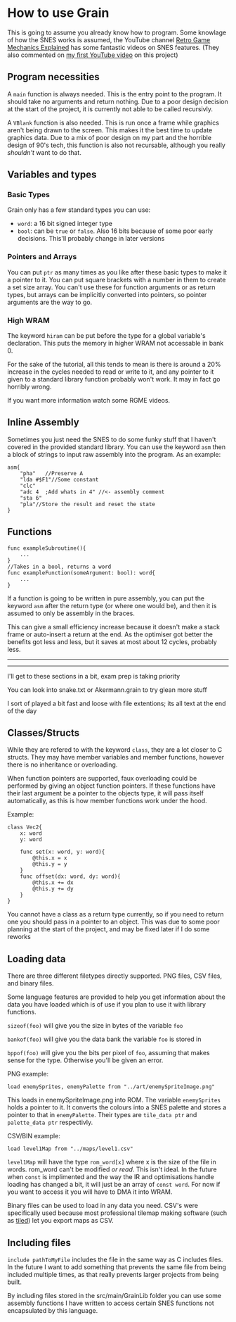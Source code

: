# How to use Grain

This is going to assume you already know how to program. Some knowlage 
of how the SNES works is assumed, the YouTube channel [Retro Game 
Mechanics Explained](https://www.youtube.com/@RGMechEx) has some fantastic 
videos on SNES features. (They also commented on [my first YouTube video](
https://youtu.be/239N5OOyhJY
) on 
this project)

## Program necessities
A `main` function is always needed. This is the entry point to the program. It should take 
no arguments and return nothing. Due to a poor design decision at the start of the project, 
it is currently not able to be called recursivly.

A `VBlank` function is also needed. This is run once a frame while graphics 
aren't being drawn to the screen. This makes it the best time to update graphics data. 
Due to a mix of poor design on my part and the horrible design of 90's tech, this 
function is also not recursable, although you really *shouldn't* want to do that.

## Variables and types
### Basic Types
Grain only has a few standard types you can use:
- `word`: a 16 bit signed integer type
- `bool`: can be `true` or `false`. Also 16 bits because of some poor early decisions. 
This'll probably change in later versions

### Pointers and Arrays
You can put `ptr` as many times as you like after these basic types to make 
it a pointer to it.
You can put square brackets with a number in them to create a set size array. You 
can't use these for function arguments or as return types, but arrays can be implicitly 
converted into pointers, so pointer arguments are the way to go.

### High WRAM
The keyword `hiram` can be put before the type for a global variable's 
declaration. This puts the memory in higher WRAM not accessable in bank 0. 

For the sake of the tutorial, all this tends to mean is there is around a 20% increase in the cycles needed to 
read or write to it, and any pointer to it given to a standard library function probably 
won't work. It may in fact go horribly wrong.

If you want more information watch some RGME videos.

## Inline Assembly
Sometimes you just need the SNES to do some funky stuff that I haven't covered in 
the provided standard library. You can use the keyword `asm` then a block 
of strings to input raw assembly into the program. As an example:

```
asm{
    "pha"   //Preserve A
    "lda #$F1"//Some constant
    "clc"
    "adc 4  ;Add whats in 4" //<- assembly comment
    "sta 6"
    "pla"//Store the result and reset the state
}
```

## Functions

```
func exampleSubroutine(){
    ...
}
//Takes in a bool, returns a word
func exampleFunction(someArgument: bool): word{
    ...
}
```

If a function is going to be written in pure assembly, you can put 
the keyword `asm` after the return type (or where one would be), and then 
it is assumed to only be assembly in the braces.

This can give a small efficiency increase because it doesn't make a stack frame 
or auto-insert a return at the end. As the optimiser got better the benefits got 
less and less, but it saves at most about 12 cycles, probably less.

---

---

I'll get to these sections in a bit, exam prep is taking priority

You can look into snake.txt or Akermann.grain to try glean more stuff

I sort of played a bit fast and loose with file extentions; its all text at the end of the day


## Classes/Structs

While they are refered to with the keyword `class`, they are a lot closer 
to C structs. They may have member variables and member functions, however 
there is no inheritance or overloading.

When function pointers are supported, faux overloading could be performed by 
giving an object function pointers. If these functions have their last argument be 
a pointer to the objects type, it will pass itself automatically, as this is 
how member functions work under the hood.

Example:
```
class Vec2{
    x: word
    y: word
    
    func set(x: word, y: word){
        @this.x = x
        @this.y = y
    }
    func offset(dx: word, dy: word){
        @this.x += dx
        @this.y += dy
    }
}
```
You cannot have a class as a return type currently, so if you need to return one 
you should pass in a pointer to an object. This was due to some poor planning 
at the start of the project, and may be fixed later if I do some reworks

## Loading data

There are three different filetypes directly supported. PNG files, CSV files, and 
binary files.

Some language features are provided to help you get information about the data you 
have loaded which is of use if you plan to use it with library functions. 

`sizeof(foo)` will give you the size in bytes of the variable `foo`

`bankof(foo)` will give you the data bank the variable `foo` is stored in

`bppof(foo)` will give you the bits per pixel of `foo`, assuming that makes sense for the type.
Otherwise you'll be given an error.

PNG example:
```
load enemySprites, enemyPalette from "../art/enemySpriteImage.png"
```
This loads in enemySpriteImage.png into ROM. The variable `enemySprites` 
holds a pointer to it. It converts the colours into a SNES palette and stores 
a pointer to that in `enemyPalette`. Their types are `tile_data ptr` and 
`palette_data ptr` respectivly. 


CSV/BIN example:
```
load level1Map from "../maps/level1.csv"
```
`level1Map` will have the type `rom_word[x]` where x is the size of the file in words. 
rom_word can't be modified *or read*. This isn't ideal. In the future when `const` is implimented 
and the way the IR and optimisations handle loading has changed a bit, it will just be an array 
of `const word`. For now if you want to access it you will have to DMA it into WRAM.

Binary files can be used to load in any data you need. CSV's were specifically used because most professional 
tilemap making software (such as [tiled](https://www.mapeditor.org/)) let you export maps as CSV.

## Including files
`include pathToMyFile` includes the file in the same way as C includes files.
In the future I want to add something that prevents the same file from being included 
multiple times, as that really prevents larger projects from being built.

By including files stored in the src/main/GrainLib folder you can use some assembly functions I have 
written to access certain SNES functions not encapsulated by this language.